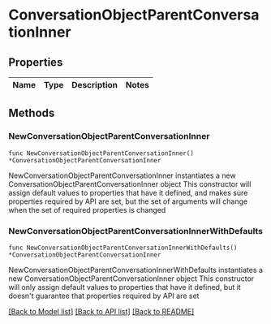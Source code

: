 # ConversationObjectParentConversationInner

## Properties

Name | Type | Description | Notes
------------ | ------------- | ------------- | -------------

## Methods

### NewConversationObjectParentConversationInner

`func NewConversationObjectParentConversationInner() *ConversationObjectParentConversationInner`

NewConversationObjectParentConversationInner instantiates a new ConversationObjectParentConversationInner object
This constructor will assign default values to properties that have it defined,
and makes sure properties required by API are set, but the set of arguments
will change when the set of required properties is changed

### NewConversationObjectParentConversationInnerWithDefaults

`func NewConversationObjectParentConversationInnerWithDefaults() *ConversationObjectParentConversationInner`

NewConversationObjectParentConversationInnerWithDefaults instantiates a new ConversationObjectParentConversationInner object
This constructor will only assign default values to properties that have it defined,
but it doesn't guarantee that properties required by API are set


[[Back to Model list]](../README.md#documentation-for-models) [[Back to API list]](../README.md#documentation-for-api-endpoints) [[Back to README]](../README.md)


